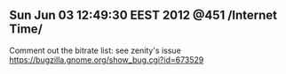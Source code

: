 Sun Jun 03 12:49:30 EEST 2012 @451 /Internet Time/
---
Comment out the bitrate list: see zenity's issue https://bugzilla.gnome.org/show_bug.cgi?id=673529
